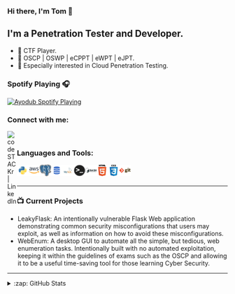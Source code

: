 ### Hi there, I'm Tom 👋


## I'm a Penetration Tester and Developer.

- 🌱 CTF Player.
- 👯 OSCP | OSWP | eCPPT | eWPT | eJPT.
- 🥅 Especially interested in Cloud Penetration Testing. 

### Spotify Playing 🎧

[<img src="https://now-playing-codestackr.vercel.app/api/spotify-playing" alt="Ayodub Spotify Playing" width="425" />](https://open.spotify.com/user/twn4n4i3qb3lhwxszd4fwt948)

### Connect with me:

[<img align="left" alt="codeSTACKr | LinkedIn" width="22px" src="https://cdn.jsdelivr.net/npm/simple-icons@v3/icons/linkedin.svg" />][linkedin]


<br />

### Languages and Tools:



<img align="left" alt="Python" width="26px" src="https://raw.githubusercontent.com/github/explore/80688e429a7d4ef2fca1e82350fe8e3517d3494d/topics/python/python.png" />
<img align="left" alt="Python" width="26px" src="https://raw.githubusercontent.com/github/explore/fbceb94436312b6dacde68d122a5b9c7d11f9524/topics/aws/aws.png" />
<img align="left" alt="postgresql" width="26px" src="https://raw.githubusercontent.com/github/explore/80688e429a7d4ef2fca1e82350fe8e3517d3494d/topics/postgresql/postgresql.png" />
<img align="left" alt="SQL" width="26px" src="https://raw.githubusercontent.com/github/explore/80688e429a7d4ef2fca1e82350fe8e3517d3494d/topics/sql/sql.png" />
<img align="left" alt="MySQL" width="26px" src="https://raw.githubusercontent.com/github/explore/80688e429a7d4ef2fca1e82350fe8e3517d3494d/topics/mysql/mysql.png" />
<img align="left" alt="Terminal" width="26px" src="https://raw.githubusercontent.com/github/explore/80688e429a7d4ef2fca1e82350fe8e3517d3494d/topics/terminal/terminal.png" />
<img align="left" alt="Git" width="26px" src="https://raw.githubusercontent.com/github/explore/80688e429a7d4ef2fca1e82350fe8e3517d3494d/topics/bash/bash.png" />
<img align="left" alt="HTML5" width="26px" src="https://raw.githubusercontent.com/github/explore/80688e429a7d4ef2fca1e82350fe8e3517d3494d/topics/html/html.png" />
<img align="left" alt="CSS3" width="26px" src="https://raw.githubusercontent.com/github/explore/80688e429a7d4ef2fca1e82350fe8e3517d3494d/topics/css/css.png" />
<img align="left" alt="Git" width="26px" src="https://raw.githubusercontent.com/github/explore/80688e429a7d4ef2fca1e82350fe8e3517d3494d/topics/git/git.png" />



<br />
<br />

---

### 📺 Current Projects

<!-- Project:START -->
- LeakyFlask: An intentionally vulnerable Flask Web application demonstrating common security misconfigurations that users may exploit, as well as information on how to avoid these misconfigurations.
- WebEnum: A desktop GUI to automate all the simple, but tedious, web enumeration tasks. Intentionally built with no automated exploitation, keeping it within the guidelines of exams such as the OSCP and allowing it to be a useful time-saving tool for those learning Cyber Security.

<!-- Project:END -->

---

<details>
  <summary>:zap: GitHub Stats</summary>

  <img align="left" alt="Ayodub's GitHub Stats" width="400px" src="https://github-readme-stats.vercel.app/api?username=Ayodub&show_icons=true&hide_border=true" />

</details>




[linkedin]: https://www.linkedin.com/in/thomas-crossman-383509175/
